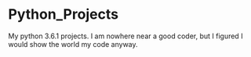 # Python_Projects
My python 3.6.1 projects. I am nowhere near a good coder, but I figured I would show the world my code anyway.
